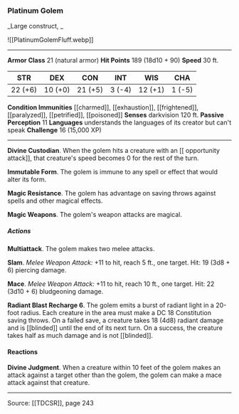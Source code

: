 ### Platinum Golem
_Large construct, _

![[PlatinumGolemFluff.webp]]




---

**Armor Class** 21 (natural armor)
**Hit Points** 189 (18d10 + 90)
**Speed** 30 ft.

| STR     | DEX     | CON     | INT     | WIS     | CHA     |
|---------|---------|---------|---------|---------|---------|
| 22 (+6) | 10 (+0) | 21 (+5) | 3 (-4) | 12 (+1) | 1 (-5) |

**Condition Immunities** [[charmed]], [[exhaustion]], [[frightened]], [[paralyzed]], [[petrified]], [[poisoned]]
**Senses** darkvision 120 ft.
**Passive Perception** 11
**Languages** understands the languages of its creator but can't speak
**Challenge** 16 (15,000 XP)

---

**Divine Custodian**. When the golem hits a creature with an [[ opportunity attack]], that creature's speed becomes 0 for the rest of the turn.

**Immutable Form**. The golem is immune to any spell or effect that would alter its form.

**Magic Resistance**. The golem has advantage on saving throws against spells and other magical effects.

**Magic Weapons**. The golem's weapon attacks are magical.

##### Actions
**Multiattack**. The golem makes two melee attacks.

**Slam**. _Melee Weapon Attack:_ +11 to hit, reach 5 ft., one target. Hit: 19 (3d8 + 6) piercing damage.

**Mace**. _Melee Weapon Attack:_ +11 to hit, reach 10 ft., one target. Hit: 22 (3d10 + 6) bludgeoning damage.

**Radiant Blast Recharge 6**. The golem emits a burst of radiant light in a 20-foot radius. Each creature in the area must make a DC 18 Constitution saving throws. On a failed save, a creature takes 18 (4d8) radiant damage and is [[blinded]] until the end of its next turn. On a success, the creature takes half as much damage and is not [[blinded]].

#### Reactions
**Divine Judgment**. When a creature within 10 feet of the golem makes an attack against a target other than the golem, the golem can make a mace attack against that creature.


---

Source: [[TDCSR]], page 243